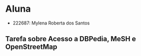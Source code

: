 # Aluna
* 222687: Mylena Roberta dos Santos

## Tarefa sobre Acesso a DBPedia, MeSH e OpenStreetMap
[]()

